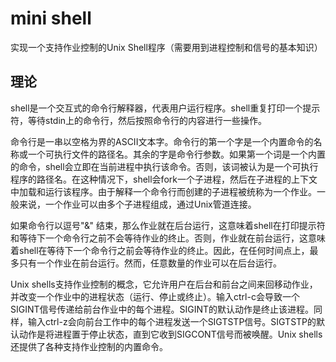 # mini shell

实现一个支持作业控制的Unix Shell程序（需要用到进程控制和信号的基本知识）

## 理论

shell是一个交互式的命令行解释器，代表用户运行程序。shell重复打印一个提示符，等待stdin上的命令行，然后按照命令行的内容进行一些操作。

命令行是一串以空格为界的ASCII文本字。命令行的第一个字是一个内置命令的名称或一个可执行文件的路径名。其余的字是命令行参数。如果第一个词是一个内置的命令，shell会立即在当前进程中执行该命令。否则，该词被认为是一个可执行程序的路径名。在这种情况下，shell会fork一个子进程，然后在子进程的上下文中加载和运行该程序。由于解释一个命令行而创建的子进程被统称为一个作业。一般来说，一个作业可以由多个子进程组成，通过Unix管道连接。

如果命令行以逗号"&"
结束，那么作业就在后台运行，这意味着shell在打印提示符和等待下一个命令行之前不会等待作业的终止。否则，作业就在前台运行，这意味着shell在等待下一个命令行之前会等待作业的终止。因此，在任何时间点上，最多只有一个作业在前台运行。然而，任意数量的作业可以在后台运行。

Unix
shells支持作业控制的概念，它允许用户在后台和前台之间来回移动作业，并改变一个作业中的进程状态（运行、停止或终止）。输入ctrl-c会导致一个SIGINT信号传递给前台作业中的每个进程。SIGINT的默认动作是终止该进程。同样，输入ctrl-z会向前台工作中的每个进程发送一个SIGTSTP信号。SIGTSTP的默认动作是将进程置于停止状态，直到它收到SIGCONT信号而被唤醒。Unix
shells还提供了各种支持作业控制的内置命令。